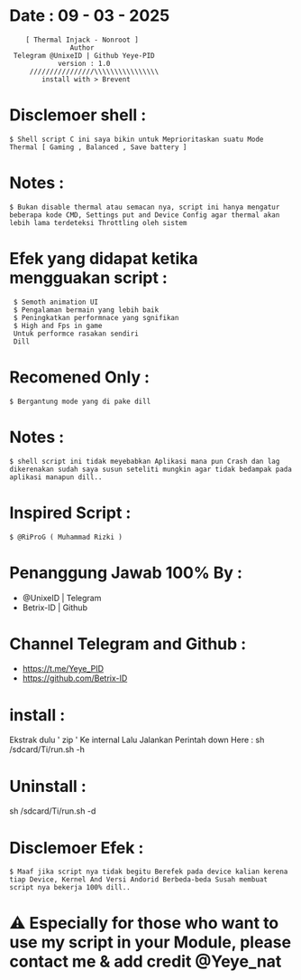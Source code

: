 # Date : 09 - 03 - 2025          
        [ Thermal Injack - Nonroot ]
                   Author 
     Telegram @UnixeID | Github Yeye-PID
                version : 1.0
         ////////////////\\\\\\\\\\\\\\\\
            install with > Brevent

# Disclemoer shell :
    $ Shell script C ini saya bikin untuk Meprioritaskan suatu Mode Thermal [ Gaming , Balanced , Save battery ]
    
# Notes :
    $ Bukan disable thermal atau semacan nya, script ini hanya mengatur beberapa kode CMD, Settings put and Device Config agar thermal akan lebih lama terdeteksi Throttling oleh sistem

# Efek yang didapat ketika mengguakan script :
     $ Semoth animation UI
     $ Pengalaman bermain yang lebih baik
     $ Peningkatkan performnace yang sgnifikan
     $ High and Fps in game
     Untuk performce rasakan sendiri 
     Dill

# Recomened Only :
    $ Bergantung mode yang di pake dill

# Notes :
    $ shell script ini tidak meyebabkan Aplikasi mana pun Crash dan lag dikerenakan sudah saya susun seteliti mungkin agar tidak bedampak pada aplikasi manapun dill..
                        
# Inspired Script :
    $ @RiProG ( Muhammad Rizki )

# Penanggung Jawab 100% By :
- @UnixeID | Telegram
- Betrix-ID   | Github

# Channel Telegram and Github :
- https://t.me/Yeye_PID
- https://github.com/Betrix-ID

# install :
Ekstrak dulu ' zip ' Ke internal
Lalu Jalankan Perintah down Here :
sh /sdcard/Ti/run.sh -h

# Uninstall :
sh /sdcard/Ti/run.sh -d

# Disclemoer Efek :
    $ Maaf jika script nya tidak begitu Berefek pada device kalian kerena tiap Device, Kernel And Versi Andorid Berbeda-beda Susah membuat script nya bekerja 100% dill..

# ⚠️ Especially for those who want to use my script in your Module, please contact me & add credit @Yeye_nat